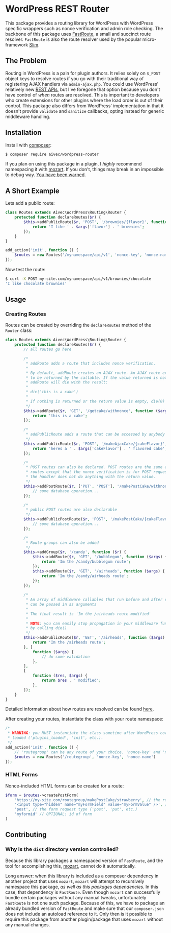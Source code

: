# WordPress REST Router
This package provides a routing library for WordPress with WordPress specific wrappers such as nonce verification and admin role checking. The backbone of this package uses [FastRoute](https://github.com/nikic/FastRoute), a small and succinct route resolver. `FastRoute` is also the route resolver used by the popular micro-framework [Slim](http://www.slimframework.com/).

## The Problem
Routing in WordPress is a pain for plugin authors. It relies solely on `$_POST` object keys to resolve routes if you go with their traditional way of registering AJAX handlers via `admin-ajax.php`. You could use WordPress' relatively new [REST APIs](https://developer.wordpress.org/rest-api/), but I've foregone that option because you don't have control of *when* routes are resolved. This is important to developers who create extensions for other plugins where the load order is out of their control. This package also differs from WordPress' implementation in that it doesn't provide `validate` and `sanitize` callbacks, opting instead for generic middleware handling.

## Installation
Install with [composer](https://getcomposer.org/):
```sh
$ composer require aivec/wordpress-router
```
If you plan on using this package in a plugin, I *highly* recommend namespacing it with [mozart](https://github.com/coenjacobs/mozart). If you don't, things may break in an impossible to debug way. [You have been warned](https://wptavern.com/a-narrative-of-using-composer-in-a-wordpress-plugin).

## A Short Example
Lets add a public route:
```php
class Routes extends Aivec\WordPress\Routing\Router {
    protected function declareRoutes($r) {
        $this->addPublicRoute($r, 'POST', '/brownies/{flavor}', function ($args) {
            return 'I like ' . $args['flavor'] . ' brownies';
        });
    }
}

add_action('init', function () {
    $routes = new Routes('/mynamespace/api/v1', 'nonce-key', 'nonce-name')
});
```
Now test the route:
```sh
$ curl -X POST my-site.com/mynamespace/api/v1/brownies/chocolate
'I like chocolate brownies'
```

## Usage
### Creating Routes
Routes can be created by overriding the `declareRoutes` method of the `Router` class:
```php
class Routes extends Aivec\WordPress\Routing\Router {
    protected function declareRoutes($r) {
        // all routes go here

        /*
         * addRoute adds a route that includes nonce verification.
         * 
         * By default, addRoute creates an AJAX route. An AJAX route expects a value 
         * to be returned by the callable. If the value returned is not empty,
         * addRoute will die with the result:
         * 
         * die('this is a cake')
         * 
         * If nothing is returned or the return value is empty, die(0) will be called
         */
        $this->addRoute($r, 'GET', '/getcake/withnonce', function ($args) {
            return 'this is a cake';
        });

        /* 
         * addPublicRoute adds a route that can be accessed by anybody
         */
        $this->addPublicRoute($r, 'POST', '/makeAjaxCake/{cakeFlavor}', function ($args) {
            return 'heres a ' . $args['cakeFlavor'] . ' flavored cake';
        });

        /*
         * POST routes can also be declared. POST routes are the same as AJAX
         * routes except that the nonce verification is for POST requests and
         * the handler does not do anything with the return value.
         */
        $this->addPostRoute($r, ['PUT', 'POST'], '/makePostCake/withnonce', function ($args) {
            // some database operation...
        });

        /*
         * public POST routes are also declarable
         */
        $this->addPublicPostRoute($r, 'POST', '/makePostCake/{cakeFlavor}', function ($args) {
            // some database operation...
        });

        /*
         * Route groups can also be added
         */
        $this->addGroup($r, '/candy', function ($r) {
            $this->addRoute($r, 'GET', '/bubblegum', function ($args) {
                return 'Im the /candy/bubblegum route';
            });
            $this->addRoute($r, 'GET', '/airheads', function ($args) {
                return 'Im the /candy/airheads route';
            });
        });
        
        /*
         * An array of middleware callables that run before and after route invokation
         * can be passed in as arguments
         *
         * The final result is 'Im the /airheads route modified'
         *
         * NOTE: you can easily stop propagation in your middleware function
         * by calling die()
         */
        $this->addPublicRoute($r, 'GET', '/airheads', function ($args) {
            return 'Im the /airheads route';
        }, [
            function ($args) {
                // do some validation
            },
        ],
        [
            function ($res, $args) {
                return $res . ' modified';
            },
        ]);
    }
}
```
Detailed information about how routes are resolved can be found [here](https://github.com/nikic/FastRoute#defining-routes).

After creating your routes, instantiate the class with your route namespace:
```php
/*
 * WARNING: you MUST instantiate the class sometime after WordPress core functions are
 * loaded ('plugins_loaded', 'init', etc.).
 */
add_action('init', function () {
    // 'routegroup' can be any route of your choice. 'nonce-key' and 'nonce-name' are also arbitrary.
    $routes = new Routes('/routegroup', 'nonce-key', 'nonce-name')
});
```

### HTML Forms
Nonce-included HTML forms can be created for a route:
```php
$form = $routes->createPostForm(
    'https://my-site.com/routegroup/makePostCake/strawberry', // the route
    '<input type="hidden" name="myFormField" value="myFormValue" />', // the inner-html for the form
    'post', // the form request type ('post', 'put', etc.)
    'myformid' // OPTIONAL: id of form
)
```

## Contributing
### Why is the `dist` directory version controlled?
Because this library packages a namespaced version of `FastRoute`, and the tool for accomplishing this, [mozart](github.com/coenjacobs/mozart), cannot do it automatically.

Long answer: when this library is included as a composer dependency in another project that uses `mozart`, `mozart` will attempt to recursively namespace this package, *as well as this packages dependencies*. In this case, that dependency is `FastRoute`. Even though `mozart` can successfully bundle certain packages without any manual tweaks, unfortunately `FastRoute` is not one such package. Because of this, we have to package an already bundled version of `FastRoute` and make sure that our `composer.json` does not include an autoload reference to it. Only then is it possible to require this package from another plugin/package that uses `mozart` without any manual changes.